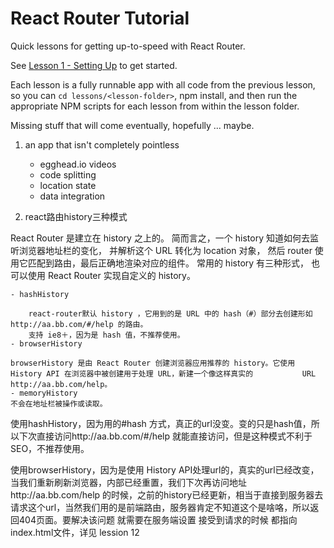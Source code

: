 React Router Tutorial
=====================

Quick lessons for getting up-to-speed with React Router.

See [Lesson 1 - Setting Up](/lessons/01-setting-up/) to get started.

Each lesson is a fully runnable app with all code from the previous lesson, so you can `cd lessons/<lesson-folder>`, npm install,
and then run the appropriate NPM scripts for each lesson from within the lesson folder.

Missing stuff that will come eventually, hopefully ... maybe.

1. an app that isn't completely pointless

    - egghead.io videos
    - code splitting
    - location state
    - data integration



2. react路由history三种模式

React Router 是建立在 history 之上的。 简而言之，一个 history 知道如何去监听浏览器地址栏的变化， 并解析这个 URL 转化为 location 对象， 然后 router 使用它匹配到路由，最后正确地渲染对应的组件。
常用的 history 有三种形式， 也可以使用 React Router 实现自定义的 history。

    - hashHistory
        
        react-router默认 history ，它用到的是 URL 中的 hash（#）部分去创建形如 http://aa.bb.com/#/help 的路由。
        支持 ie8＋，因为是 hash 值，不推荐使用。
    - browserHistory
    
    browserHistory 是由 React Router 创建浏览器应用推荐的 history。它使用 History API 在浏览器中被创建用于处理 URL，新建一个像这样真实的           URL http://aa.bb.com/help。
    - memoryHistory
    不会在地址栏被操作或读取。
    
    
使用hashHistory，因为用的#hash 方式，真正的url没变。变的只是hash值，所以下次直接访问http://aa.bb.com/#/help 就能直接访问，但是这种模式不利于SEO，不推荐使用。

使用browserHistory，因为是使用 History API处理url的，真实的url已经改变，当我们重新刷新浏览器，内部已经重置，我们下次再访问地址http://aa.bb.com/help 的时候，之前的history已经更新，相当于直接到服务器去请求这个url，当然我们用的是前端路由，服务器肯定不知道这个是啥咯，所以返回404页面。要解决该问题 就需要在服务端设置 接受到请求的时候 都指向 index.html文件，详见 lession 12
